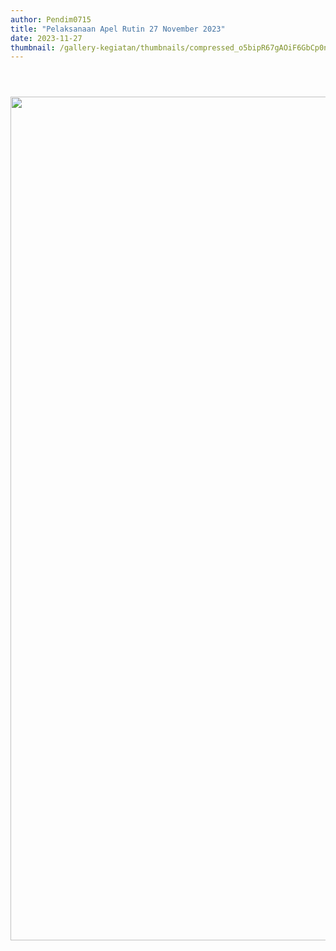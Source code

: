 ```yaml
---
author: Pendim0715
title: "Pelaksanaan Apel Rutin 27 November 2023"
date: 2023-11-27
thumbnail: /gallery-kegiatan/thumbnails/compressed_o5bipR67gAOiF6GbCp0n7W7z5CCQFnia1Rogfzob.png
---
```


<p><img src="/images/xrD0kxypIUCTYJoIOFW0.png" alt="" /></p>
<p><img src="/images/FPWfoXjQAtR4snC7z0UX.png" alt="" /></p>
<p><img src="/images/CyiBFlHKrm4Zf359Iycl.png" alt="" /></p>
<p><img src="/images/gJ3hSia3pYa5KuYznMlh.png" alt="" width="1080" height="1350" /></p>
<p>&nbsp;</p>
